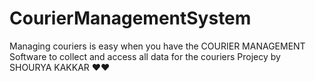 # CourierManagementSystem
Managing couriers is easy when you have the COURIER MANAGEMENT Software to collect and access all data for the couriers
Projecy by SHOURYA KAKKAR ❤️❤️
